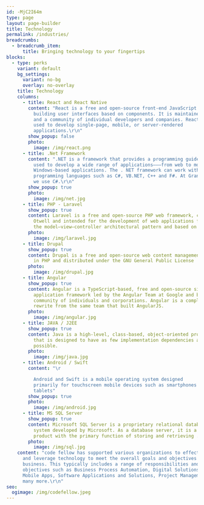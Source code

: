 ```yaml
---
id: -MjC2I64m
type: page
layout: page-builder
title: Technology
permalink: /industries/
breadcrumbs:
  - breadcrumb_item:
      title: Bringing technology to your fingertips
blocks:
  - type: perks
    variant: default
    bg_settings:
      variant: no-bg
      overlay: no-overlay
    title: Technology
    columns:
      - title: React and React Native
        content: "React is a free and open-source front-end JavaScript library for
          building user interfaces based on components. It is maintained by Meta
          and a community of individual developers and companies. React can be
          used to develop single-page, mobile, or server-rendered
          applications.\r\n"
        show_popup: false
        photo:
          image: /img/react.png
      - title: .Net Framework
        content: ".NET is a framework that provides a programming guidelines that can be
          used to develop a wide range of applications–––from web to mobile to
          Windows-based applications. The . NET framework can work with several
          programming languages such as C#, VB.NET, C++ and F#. At Grand Circus,
          we use C#.\r\n"
        show_popup: true
        photo:
          image: /img/net.jpg
      - title: PHP - Laravel
        show_popup: true
        content: Laravel is a free and open-source PHP web framework, created by Taylor
          Otwell and intended for the development of web applications following
          the model–view–controller architectural pattern and based on Symfony.
        photo:
          image: /img/laravel.jpg
      - title: Drupal
        show_popup: true
        content: Drupal is a free and open-source web content management system written
          in PHP and distributed under the GNU General Public License
        photo:
          image: /img/drupal.jpg
      - title: Angular
        show_popup: true
        content: Angular is a TypeScript-based, free and open-source single-page web
          application framework led by the Angular Team at Google and by a
          community of individuals and corporations. Angular is a complete
          rewrite from the same team that built AngularJS.
        photo:
          image: /img/angular.jpg
      - title: JAVA / J2EE
        show_popup: true
        content: Java is a high-level, class-based, object-oriented programming language
          that is designed to have as few implementation dependencies as
          possible.
        photo:
          image: /img/java.jpg
      - title: Android / Swift
        content: "\r

          Android and Swift is a mobile operating system designed
          primarily for touchscreen mobile devices such as smartphones and
          tablets"
        show_popup: true
        photo:
          image: /img/android.jpg
      - title: MS SQL Server
        show_popup: true
        content: Microsoft SQL Server is a proprietary relational database management
          system developed by Microsoft. As a database server, it is a software
          product with the primary function of storing and retrieving ...
        photo:
          image: /img/sql.jpg
    content: "code fellow has supported various organizations to effectively manage
      and leverage technology to meet the overall goals and objectives of the
      business. This typically includes a range of responsibilities and
      objectives such as Business Process Automation, Digital Solutions, Web and
      Mobile Apps, Software Applications and Solutions, Project Management and
      many more.\r\n"
seo:
  ogimage: /img/codefellow.jpeg
---
```

